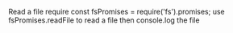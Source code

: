 Read a file
require const fsPromises = require('fs').promises;
use fsPromises.readFile to read a file
then console.log the file